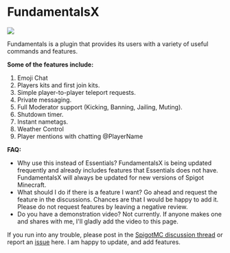 # FundamentalsX

![](https://www.spigotmc.org/attachments/fundamentals-png.178239/)

Fundamentals is a plugin that provides its users with a variety of useful commands and features.

**Some of the features include:**
1. Emoji Chat
1. Players kits and first join kits.
1. Simple player-to-player teleport requests.
1. Private messaging.
1. Full Moderator support (Kicking, Banning, Jailing, Muting).
1. Shutdown timer.
1. Instant nametags.
1. Weather Control
1. Player mentions with chatting @PlayerName

**FAQ:**
* Why use this instead of Essentials? FundamentalsX is being updated frequently and already includes features that Essentials does not have. FundamentalsX will always be updated for new versions of Spigot Minecraft.
* What should I do if there is a feature I want? Go ahead and request the feature in the discussions. Chances are that I would be happy to add it. Please do not request features by leaving a negative review.
* Do you have a demonstration video? Not currently. If anyone makes one and shares with me, I'll gladly add the video to this page.

If you run into any trouble, please post in the [SpigotMC discussion thread](https://www.spigotmc.org/resources/fundamentalsx.30665/) or report an [issue](https://github.com/WiseHollow/FundamentalsX/issues) here. I am happy to update, and add features.
